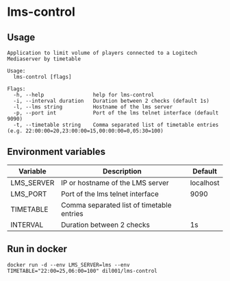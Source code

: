# lms-control

## Usage
``` shell-script
Application to limit volume of players connected to a Logitech Mediaserver by timetable

Usage:
  lms-control [flags]

Flags:
  -h, --help                help for lms-control
  -i, --interval duration   Duration between 2 checks (default 1s)
  -l, --lms string          Hostname of the lms server
  -p, --port int            Port of the lms telnet interface (default 9090)
  -t, --timetable string    Comma separated list of timetable entries (e.g. 22:00:00=20,23:00:00=15,00:00:00=0,05:30=100)
```

## Environment variables
|Variable|Description|Default|
|--------|-----------|-------|
|LMS_SERVER|IP or hostname of the LMS server|localhost|
|LMS_PORT|Port of the lms telnet interface|9090|
|TIMETABLE|Comma separated list of timetable entries||
|INTERVAL|Duration between 2 checks|1s|

## Run in docker
``` shell-script
docker run -d --env LMS_SERVER=lms --env TIMETABLE="22:00=25,06:00=100" dil001/lms-control
```
